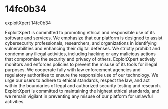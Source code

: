 # 14fc0b34
exploitXpert 14fc0b34

ExploitXpert is committed to promoting ethical and responsible use of its software and services. We emphasize that our platform is designed to assist cybersecurity professionals, researchers, and organizations in identifying vulnerabilities and enhancing their digital defenses. We strictly prohibit and condemn any illegal activities, including hacking or any malicious actions that compromise the security and privacy of others. ExploitXpert actively monitors and enforces policies to prevent the misuse of its tools for illegal purposes. We cooperate fully with law enforcement agencies and regulatory authorities to ensure the responsible use of our technology. We urge our users to adhere to ethical standards, respect the law, and act within the boundaries of legal and authorized security testing and research. ExploitXpert is committed to maintaining the highest ethical standards, and we remain vigilant in preventing any misuse of our platform for unlawful activities.
